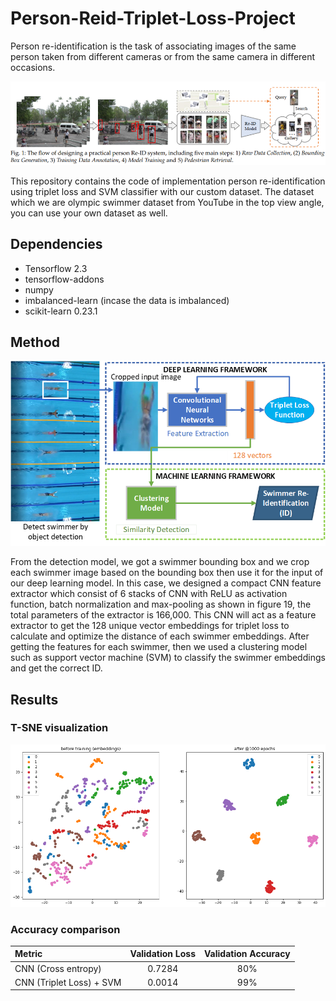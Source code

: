 # Person-Reid-Triplet-Loss-Project
Person re-identification is the task of associating images of the same person taken from different cameras or from the same camera in different occasions.
<p align="center">
<img src="https://github.com/farhantandia/Person-Reid-Triplet-Loss-Project/blob/main/method%20of%20general%20reid.png"><br>
</p>
This repository contains the code of implementation person re-identification using triplet loss and SVM classifier with our custom dataset. The dataset which we are olympic swimmer dataset from YouTube in the top view angle, you can use your own dataset as well.

## Dependencies
- Tensorflow 2.3
- tensorflow-addons
- numpy
- imbalanced-learn (incase the data is imbalanced)
- scikit-learn 0.23.1

## Method
<p align="center">
<img src="https://github.com/farhantandia/Person-Reid-Triplet-Loss-Project/blob/main/method.png", width="700"><br>
</p>
From the detection model, we got a swimmer bounding box and we crop each swimmer image based on the bounding box then use it for the input of our deep learning model. In this case, we designed a compact CNN feature extractor which consist of 6 stacks of CNN with ReLU as activation function, batch normalization and max-pooling as shown in figure 19, the total parameters of the extractor is 166,000. This CNN will act as a feature extractor to get the 128 unique vector embeddings for triplet loss to calculate and optimize the distance of each swimmer embeddings. After getting the features for each swimmer, then we used a clustering model such as support vector machine (SVM) to classify the swimmer embeddings and get the correct ID. 

## Results
### T-SNE visualization 
<p align="center">
<img src="https://github.com/farhantandia/Person-Reid-Triplet-Loss-Project/blob/main/tsne%20results.png", width="700"><br>
</p>

### Accuracy comparison

| Metric | Validation Loss | Validation Accuracy |
| :------------------ | :--------------: | :-----------------: |
| CNN (Cross entropy) | 0.7284 | 80% |
| CNN (Triplet Loss) + SVM | 0.0014 | 99% |

